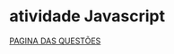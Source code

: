 # atividade Javascript

<a href="https://github.com/WesAsDev/atividadeSoulcodeJavascript.git"> PAGINA DAS QUESTÕES </a>
